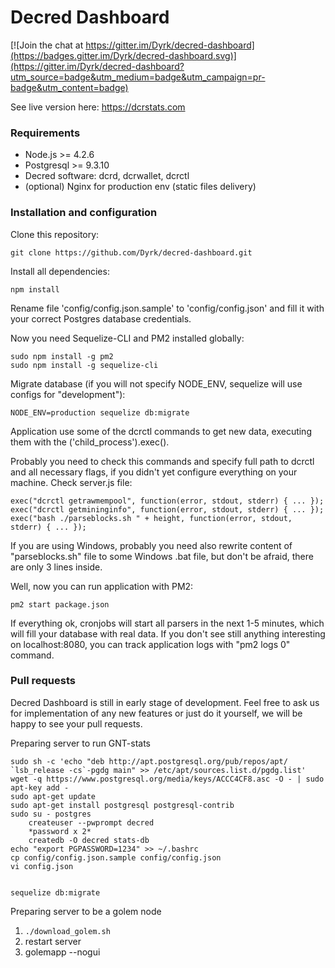# Decred Dashboard

[![Join the chat at https://gitter.im/Dyrk/decred-dashboard](https://badges.gitter.im/Dyrk/decred-dashboard.svg)](https://gitter.im/Dyrk/decred-dashboard?utm_source=badge&utm_medium=badge&utm_campaign=pr-badge&utm_content=badge)

See live version here: https://dcrstats.com
### Requirements
- Node.js >= 4.2.6
- Postgresql >= 9.3.10
- Decred software: dcrd, dcrwallet, dcrctl
- (optional) Nginx for production env (static files delivery)

### Installation and configuration
Clone this repository:
```
git clone https://github.com/Dyrk/decred-dashboard.git
```

Install all dependencies:
```
npm install
```

Rename file 'config/config.json.sample' to 'config/config.json' and fill it with your correct Postgres database credentials.

Now you need Sequelize-CLI and PM2 installed globally:
```
sudo npm install -g pm2
sudo npm install -g sequelize-cli
```
Migrate database (if you will not specify NODE_ENV, sequelize will use configs for "development"):
```
NODE_ENV=production sequelize db:migrate
```
Application use some of the dcrctl commands to get new data, executing them with the ('child_process').exec().

Probably you need to check this commands and specify full path to dcrctl and all necessary flags, if you didn't yet configure everything on your machine.
Check server.js file:
```
exec("dcrctl getrawmempool", function(error, stdout, stderr) { ... });
exec("dcrctl getmininginfo", function(error, stdout, stderr) { ... });
exec("bash ./parseblocks.sh " + height, function(error, stdout, stderr) { ... });
```
If you are using Windows, probably you need also rewrite content of "parseblocks.sh" file to some Windows .bat file, but don't be afraid, there are only 3 lines inside.

Well, now you can run application with PM2:
```
pm2 start package.json
```
If everything ok, cronjobs will start all parsers in the next 1-5 minutes, which will fill your database with real data. If you don't see still anything interesting on localhost:8080, you can track application logs with "pm2 logs 0" command.

### Pull requests
Decred Dashboard is still in early stage of development. Feel free to ask us for implementation of any new features or just do it yourself, we will be happy to see your pull requests.



Preparing server to run GNT-stats
```
sudo sh -c 'echo "deb http://apt.postgresql.org/pub/repos/apt/ `lsb_release -cs`-pgdg main" >> /etc/apt/sources.list.d/pgdg.list'
wget -q https://www.postgresql.org/media/keys/ACCC4CF8.asc -O - | sudo apt-key add -
sudo apt-get update
sudo apt-get install postgresql postgresql-contrib
sudo su - postgres
	createuser --pwprompt decred
	*password x 2*
	createdb -O decred stats-db
echo "export PGPASSWORD=1234" >> ~/.bashrc
cp config/config.json.sample config/config.json
vi config.json


sequelize db:migrate
```


Preparing server to be a golem node
1. `./download_golem.sh`
1. restart server
1. golemapp --nogui

